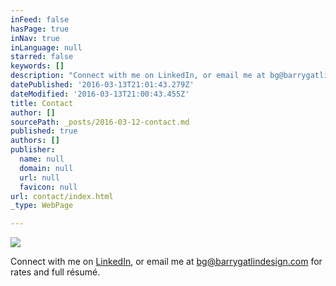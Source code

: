 ```yaml
---
inFeed: false
hasPage: true
inNav: true
inLanguage: null
starred: false
keywords: []
description: "Connect with me on LinkedIn, or email me at bg@barrygatlindesign.com for rates and full résumé.\_"
datePublished: '2016-03-13T21:01:43.279Z'
dateModified: '2016-03-13T21:00:43.455Z'
title: Contact
author: []
sourcePath: _posts/2016-03-12-contact.md
published: true
authors: []
publisher:
  name: null
  domain: null
  url: null
  favicon: null
url: contact/index.html
_type: WebPage

---
```

![](https://the-grid-user-content.s3-us-west-2.amazonaws.com/8bfc0eeb-703b-483f-a595-78e156b3902f.jpg)

Connect with me on [LinkedIn][0], or email me at bg@barrygatlindesign.com for rates and full résumé. 

[0]: www.linkedin.com/in/barrygatlin